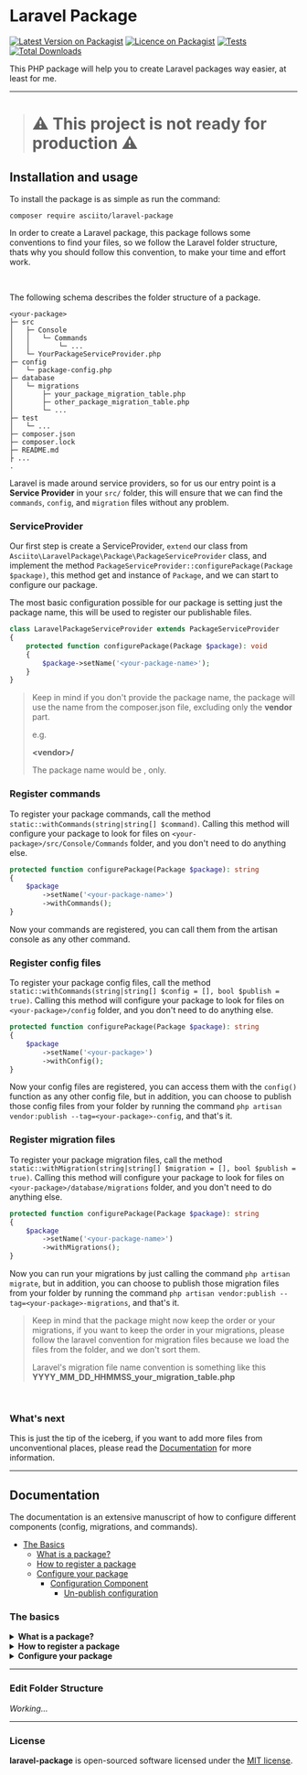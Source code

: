 # Laravel Package

[![Latest Version on Packagist](https://img.shields.io/packagist/v/asciito/laravel-package.svg?label=Packagist&style=flat-square)](https://packagist.org/packages/asciito/laravel-package)
[![Licence on Packagist](https://img.shields.io/packagist/l/asciito/laravel-package.svg?label=Packagist%20License&style=flat-square)](https://packagist.org/packages/asciito/laravel-package)
[![Tests](https://img.shields.io/github/actions/workflow/status/asciito/laravel-package/run-tests.yml?label=Tests&style=flat-square)](https://github.com/asciito/laravel-package/actions/workflows/run-tests.yml)
[![Total Downloads](https://img.shields.io/packagist/dt/asciito/laravel-package.svg?label=Downloads&style=flat-square)](https://packagist.org/packages/asciito/laravel-package)

This PHP package will help you to create Laravel packages way easier, at least
for me.

---

># :warning: This project is not ready for production :warning:

## Installation and usage

To install the package is as simple as run the command:

```shell
composer require asciito/laravel-package
```

In order to create a Laravel package, this package follows some conventions to find your files, so
we follow the Laravel folder structure, thats why you should follow this convention, to make your time and
effort work.

<br />

The following schema describes the folder structure of a package.
```
<your-package>
├─ src
│   ├─ Console
│   │   └─ Commands
│   │       └─ ...
│   └─ YourPackageServiceProvider.php
├─ config
│   └─ package-config.php
├─ database
│   └─ migrations
│       ├─ your_package_migration_table.php
│       ├─ other_package_migration_table.php
│       └─ ...
├─ test
│   └─ ...
├─ composer.json
├─ composer.lock
├─ README.md
├ ...
.
```

Laravel is made around service providers, so for us our entry point is a **Service Provider** in your ```src/``` folder, this
will ensure that we can find the ```commands```, ```config```, and ```migration``` files without any problem.


### ServiceProvider

Our first step is create a ServiceProvider, ```extend``` our class from ```Asciito\LaravelPackage\Package\PackageServiceProvider``` class, and implement the method
```PackageServiceProvider::configurePackage(Package $package)```, this method get and instance of ```Package```, and we can start to configure our package.

The most basic configuration possible for our package is setting just the package name, this will be used to register our publishable files.

```php
class LaravelPackageServiceProvider extends PackageServiceProvider
{
    protected function configurePackage(Package $package): void
    {
        $package->setName('<your-package-name>');
    }
}
```

> Keep in mind if you don't provide the package name, the package will use the name from the composer.json file, excluding
> only the **vendor** part. 
> 
> e.g.
> 
> **\<vendor>\/<your-package>**
> 
> The package name would be **<your-package>**, only.
> 


### Register commands

To register your package commands, call the method ```static::withCommands(string|string[] $command)```. Calling this method will configure your package
to look for files on ```<your-package>/src/Console/Commands``` folder, and you don't need to do anything else.

```php
protected function configurePackage(Package $package): string
{
    $package
        ->setName('<your-package-name>')
        ->withCommands();
}
```

Now your commands are registered, you can call them from the artisan console as any other command.

### Register config files

To register your package config files, call the method ```static::withCommands(string|string[] $config = [], bool $publish = true)```. Calling this method will configure your package
to look for files on ```<your-package>/config``` folder, and you don't need to do anything else.

```php
protected function configurePackage(Package $package): string
{
    $package
        ->setName('<your-package>')
        ->withConfig();
}
```

Now your config files are registered, you can access them with the ```config()``` function as any other config file, but in addition, you can choose
to publish those config files from your folder by running the command ```php artisan vendor:publish --tag=<your-package>-config```, and that's it.

### Register migration files

To register your package migration files, call the method ```static::withMigration(string|string[] $migration = [], bool $publish = true)```. Calling this method will configure your package
to look for files on ```<your-package>/database/migrations``` folder, and you don't need to do anything else.

```php
protected function configurePackage(Package $package): string
{
    $package
        ->setName('<your-package-name>')
        ->withMigrations();
}
```

Now you can run your migrations by just calling the command ```php artisan migrate```, but in addition, you can choose to publish those migration files from your folder by running the command
```php artisan vendor:publish --tag=<your-package>-migrations```, and that's it. 

> Keep in mind that the package might now keep the order or your migrations, if you want to keep the order in your migrations, please
> follow the laravel convention for migration files because we load the files from the folder, and we don't sort them.
> 
> Laravel's migration file name convention is something like this **YYYY_MM_DD_HHMMSS_your_migration_table.php**

<br />

### What's next

This is just the tip of the iceberg, if you want to add more files from unconventional places, please
read the [Documentation](#documentation) for more information.

---
## Documentation

The documentation is an extensive manuscript of how to configure different components (config, migrations, and commands).

* [The Basics](#the-basics)
  * [What is a package?](#what-is-a-package)
  * [How to register a package](#how-to-register-a-package)
  * [Configure your package](#configure-your-package)
    * [Configuration Component](#configuration-component)
      * [Un-publish configuration](#un-publish-configuration)

### The basics

<details>

<summary id="what-is-a-package">
    <strong>What is a package?</strong>
</summary>

A package is a collection of components namespaced, so you can have more "packages" inside the same composer package. This can be kind of confusing, but this lets you separate a big project into small an self contain "packages". You will see this more in deep later.

</details>

<details>

<summary id="how-to-register-a-package">
    <strong>How to register a package</strong>
</summary>

Register a package it's easy, we need to create a service provider and extend the class ```PackageServiceProvider```, then, implement the method ```configurePackage(Package $package): void```. Finally give a name to your package calling the method ```setName(string $name): static``` from the object $package.

```php
use Asciito\LaravelPackage\Package\Package;
use Asciito\LaravelPackage\Package\PackageServiceProvider;

class YourPackageServiceProvider extends PackageServiceProvider
{
    protected function configurePackage(Package $package): void
    {
        $package->setName('<your-package-name>');
    }
}
```

> The ```$package``` parameter is an instance for this Package. A single package is created for every single ```ServiceProvider``` class that extends the ```PackageServiceProvider``` class, so be sure to give a unique name to your project.

That's it, you successfully register your package... almost, the more important part is to add this ```ServiceProvider``` class to Laravel. You can do this by just simply adding it to your composer file.

```json
{
    "extras": {
        "laravel": {
            "providers": [
                "\\Vendor\\YourPackageName\\YourPackageServiceProvider"      
            ]
        }
    }
}
```

> From Laravel 5.5 and above

Doing this will auto-discover your service provider, and now that's all, your package is fully register on Laravel.

</details>

<details>
<summary id="configure-your-package">
    <strong>Configure your package</strong>
</summary>

There are three ways to configure your package, and these are called **component**. Every component will configure one part of your package with files that can be uses directly in Laravel or by publishing it for user personalization.


#### Configuration Component

If you want to have config parameters available with the method ```config()```, and being able to publish those files, call the method ```withConfig(string|array $config = [], bool $publish = true)```.

```php
use Asciito\LaravelPackage\Package\Package;
use Asciito\LaravelPackage\Package\PackageServiceProvider;

class YourPackageServiceProvider extends PackageServiceProvider
{
    protected function configurePackage(Package $package): void
    {
        $package
            ->setName('<your-package-name>')
            ->withConfig();
    }
}
```

If you call this method without any parameter, this will only register those files in the default config folder of your package.

See the next example 👇

```
<your-package>
├─ src
│   └─ YourPackageServiceProvider.php
├─ config <------------------------------------ This folder
│   └─ package-config.php
```
> 💡 Remember, we follow the Laravel project structure

Also, if you want to register config files outside this folder, you can do that too, just add the absolute path
to the ```withConfig()``` method call, and you should be able to use it too.

```php
use Asciito\LaravelPackage\Package\Package;
use Asciito\LaravelPackage\Package\PackageServiceProvider;

class YourPackageServiceProvider extends PackageServiceProvider
{
    protected function configurePackage(Package $package): void
    {
        $package
            ->setName('<your-package-name>')
            ->withConfig('/this/is/an/absolute/path/to/a/config/file.php');
    }
}
```

or even better, you can use the ```basePath()``` method from your package instance to get the path to some file.
Something like this: ```$package->basePath('other/folder/file.php')```.

> The base path is calculated from where you define your Service provider that
extends the ```PackageServiceProvider```.

##### Un-publish Configuration

*Working*...

</details>

---
### Edit Folder Structure

_Working..._

---
### License

__laravel-package__ is open-sourced software licensed under the [MIT license](./LICENSE).
